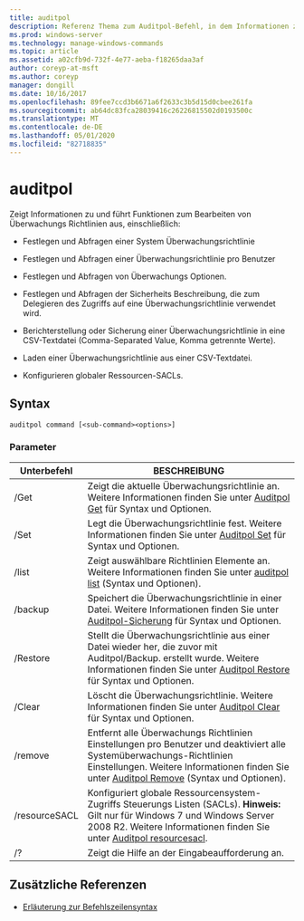 ```yaml
---
title: auditpol
description: Referenz Thema zum Auditpol-Befehl, in dem Informationen zu und zum Bearbeiten von Überwachungs Richtlinien angezeigt werden.
ms.prod: windows-server
ms.technology: manage-windows-commands
ms.topic: article
ms.assetid: a02cfb9d-732f-4e77-aeba-f18265daa3af
author: coreyp-at-msft
ms.author: coreyp
manager: dongill
ms.date: 10/16/2017
ms.openlocfilehash: 89fee7ccd3b6671a6f2633c3b5d15d0cbee261fa
ms.sourcegitcommit: ab64dc83fca28039416c26226815502d0193500c
ms.translationtype: MT
ms.contentlocale: de-DE
ms.lasthandoff: 05/01/2020
ms.locfileid: "82718835"
---
```

# <a name="auditpol"></a>auditpol

Zeigt Informationen zu und führt Funktionen zum Bearbeiten von Überwachungs Richtlinien aus, einschließlich:

- Festlegen und Abfragen einer System Überwachungsrichtlinie

- Festlegen und Abfragen einer Überwachungsrichtlinie pro Benutzer

- Festlegen und Abfragen von Überwachungs Optionen.

- Festlegen und Abfragen der Sicherheits Beschreibung, die zum Delegieren des Zugriffs auf eine Überwachungsrichtlinie verwendet wird.

- Berichterstellung oder Sicherung einer Überwachungsrichtlinie in eine CSV-Textdatei (Comma-Separated Value, Komma getrennte Werte).

- Laden einer Überwachungsrichtlinie aus einer CSV-Textdatei.

- Konfigurieren globaler Ressourcen-SACLs.

## <a name="syntax"></a>Syntax

```
auditpol command [<sub-command><options>]
```

### <a name="parameters"></a>Parameter

| Unterbefehl | BESCHREIBUNG |
| ----------- | ----------- |
| /Get | Zeigt die aktuelle Überwachungsrichtlinie an. Weitere Informationen finden Sie unter [Auditpol Get](auditpol-get.md) für Syntax und Optionen. |
| /Set | Legt die Überwachungsrichtlinie fest. Weitere Informationen finden Sie unter [Auditpol Set](auditpol-set.md) für Syntax und Optionen. |
| /list | Zeigt auswählbare Richtlinien Elemente an. Weitere Informationen finden Sie unter [auditpol list](auditpol-list.md) (Syntax und Optionen). |
| /backup | Speichert die Überwachungsrichtlinie in einer Datei. Weitere Informationen finden Sie unter [Auditpol-Sicherung](auditpol-backup.md) für Syntax und Optionen. |
| /Restore | Stellt die Überwachungsrichtlinie aus einer Datei wieder her, die zuvor mit Auditpol/Backup. erstellt wurde. Weitere Informationen finden Sie unter [Auditpol Restore](auditpol-restore.md) für Syntax und Optionen. |
| /Clear | Löscht die Überwachungsrichtlinie. Weitere Informationen finden Sie unter [Auditpol Clear](auditpol-clear.md) für Syntax und Optionen. |
| /remove | Entfernt alle Überwachungs Richtlinien Einstellungen pro Benutzer und deaktiviert alle Systemüberwachungs-Richtlinien Einstellungen. Weitere Informationen finden Sie unter [Auditpol Remove](auditpol-remove.md) (Syntax und Optionen). |
| /resourceSACL | Konfiguriert globale Ressourcensystem-Zugriffs Steuerungs Listen (SACLs). **Hinweis:** Gilt nur für Windows 7 und Windows Server 2008 R2. Weitere Informationen finden Sie unter [Auditpol resourcesacl](auditpol-resourcesacl.md). |
| /?| Zeigt die Hilfe an der Eingabeaufforderung an. |

## <a name="additional-references"></a>Zusätzliche Referenzen

- [Erläuterung zur Befehlszeilensyntax](command-line-syntax-key.md)
